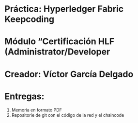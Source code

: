 # Práctica: Hyperledger Fabric Keepcoding
# Módulo “Certificación HLF (Administrator/Developer

# Creador: Víctor García Delgado

# Entregas:
 1. Memoria en formato PDF
 2. Repositorie de git con el código de la red y el chaincode


  
